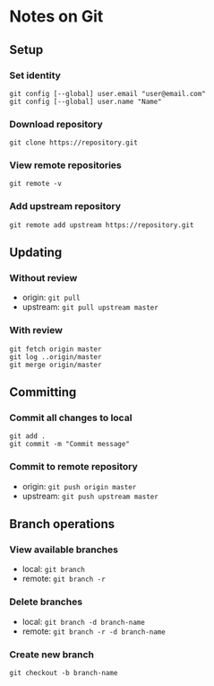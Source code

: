 # Notes on Git

## Setup

### Set identity

~~~~
git config [--global] user.email "user@email.com"
git config [--global] user.name "Name"
~~~~

### Download repository
`git clone https://repository.git`

### View remote repositories
`git remote -v`

### Add upstream repository
`git remote add upstream https://repository.git`

## Updating
### Without review
* origin: `git pull`
* upstream: `git pull upstream master`

### With review
~~~~
git fetch origin master
git log ..origin/master
git merge origin/master
~~~~

## Committing

### Commit all changes to local
~~~~
git add .
git commit -m "Commit message"
~~~~

### Commit to remote repository
* origin: `git push origin master`
* upstream: `git push upstream master`


## Branch operations

### View available branches
* local: `git branch`
* remote: `git branch -r`

### Delete branches
* local: `git branch -d branch-name`
* remote: `git branch -r -d branch-name`

### Create new branch
`git checkout -b branch-name`

